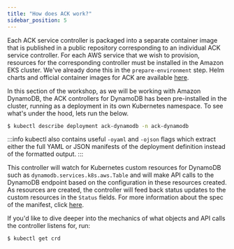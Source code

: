 ```yaml
---
title: "How does ACK work?"
sidebar_position: 5
---
```


Each ACK service controller is packaged into a separate container image that is published in a public repository corresponding to an individual ACK service controller. For each AWS service that we wish to provision, resources for the corresponding controller must be installed in the Amazon EKS cluster. We've already done this in the `prepare-environment` step. Helm charts and official container images for ACK are available [here](https://gallery.ecr.aws/aws-controllers-k8s).

In this section of the workshop, as we will be working with Amazon DynamoDB, the ACK controllers for DynamoDB has been pre-installed in the cluster, running as a deployment in its own Kubernetes namespace. To see what's under the hood, lets run the below.

```bash
$ kubectl describe deployment ack-dynamodb -n ack-dynamodb
```

:::info
kubectl also contains useful `-oyaml` and `-ojson` flags which extract either the full YAML or JSON manifests of the deployment definition instead of the formatted output.
:::

This controller will watch for Kubernetes custom resources for DynamoDB such as `dynamodb.services.k8s.aws.Table` and will make API calls to the DynamoDB endpoint based on the configuration in these resources created. As resources are created, the controller will feed back status updates to the custom resources in the `Status` fields. For more information about the spec of the manifest, click [here](https://aws-controllers-k8s.github.io/community/reference/).

If you'd like to dive deeper into the mechanics of what objects and API calls the controller listens for, run:

```bash
$ kubectl get crd
```
